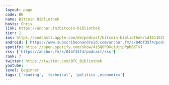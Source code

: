 ```yaml
---
layout: page
code: BB
name: Bitcoin Bibliothek
hosts: Chris
link: https://anchor.fm/bitcoin-bibliothek
tier: 1
ios: https://podcasts.apple.com/de/podcast/bitcoin-bibliothek/id1611020042
android: ['https://www.subscribeonandroid.com/anchor.fm/s/84bf35f4/podcast/rss']
spotify: https://open.spotify.com/show/4iSQOPOXc1UjtpPpb8KTvT
rss: ['https://anchor.fm/s/84bf35f4/podcast/rss']
rank: 7
twitter: https://twitter.com/BTC_Bibliothek
youtube: 
level: Beginner
tags: ['reading', 'technical', 'politics ,economics']
---
```


